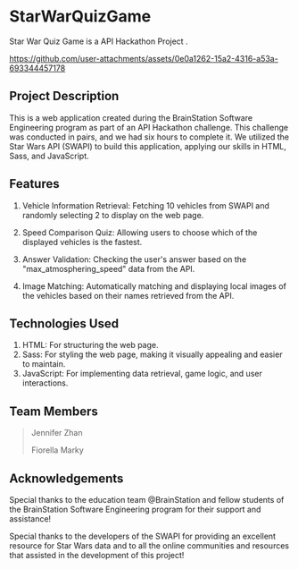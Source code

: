 # StarWarQuizGame
Star War Quiz Game is a API Hackathon Project .


https://github.com/user-attachments/assets/0e0a1262-15a2-4316-a53a-693344457178


## Project Description

This is a web application created during the BrainStation Software Engineering program as part of an API Hackathon challenge. This challenge was conducted in pairs, and we had six hours to complete it. We utilized the Star Wars API (SWAPI) to build this application, applying our skills in HTML, Sass, and JavaScript.

## Features

1. Vehicle Information Retrieval: Fetching 10 vehicles from SWAPI and randomly selecting 2 to display on the web page.

2. Speed Comparison Quiz: Allowing users to choose which of the displayed vehicles is the fastest.

3. Answer Validation: Checking the user's answer based on the "max_atmosphering_speed" data from the API.

4. Image Matching: Automatically matching and displaying local images of the vehicles based on their names retrieved from the API.

## Technologies Used

1. HTML: For structuring the web page.
2. Sass: For styling the web page, making it visually appealing and easier to maintain.
3. JavaScript: For implementing data retrieval, game logic, and user interactions.

## Team Members

> Jennifer Zhan
> 
> Fiorella Marky

## Acknowledgements

Special thanks to the education team @BrainStation and fellow students of the BrainStation Software Engineering program for their support and assistance! 

Special thanks to the developers of the SWAPI for providing an excellent resource for Star Wars data and to all the online communities and resources that assisted in the development of this project! 
